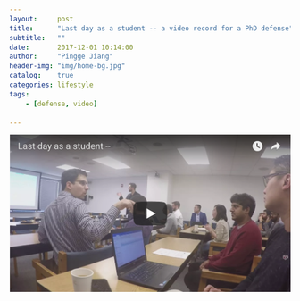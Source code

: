 ```yaml
---
layout:     post
title:      "Last day as a student -- a video record for a PhD defense"
subtitle:   ""
date:       2017-12-01 10:14:00
author:     "Pingge Jiang"
header-img: "img/home-bg.jpg"
catalog:    true
categories: lifestyle
tags:
    - [defense, video]

---
```

[![Last day as a student -- a video record for a PhD defense](/img/post/rajath_defense.png)](https://www.youtube.com/embed/0DE_RkOq9p8 "rajath defense")
